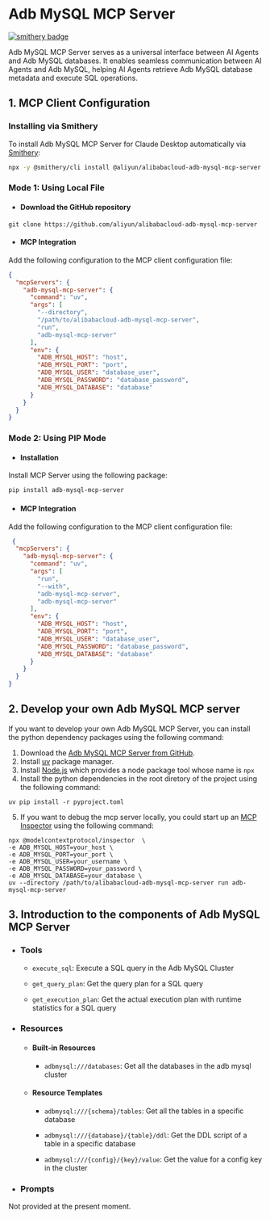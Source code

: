 # Adb MySQL MCP Server
[![smithery badge](https://smithery.ai/badge/@aliyun/alibabacloud-adb-mysql-mcp-server)](https://smithery.ai/server/@aliyun/alibabacloud-adb-mysql-mcp-server)

Adb MySQL MCP Server serves as a universal interface between AI Agents and Adb MySQL databases. It enables seamless communication between AI Agents and Adb MySQL, helping AI Agents
retrieve Adb MySQL database metadata and execute SQL operations.

## 1. MCP Client Configuration

### Installing via Smithery

To install Adb MySQL MCP Server for Claude Desktop automatically via [Smithery](https://smithery.ai/server/@aliyun/alibabacloud-adb-mysql-mcp-server):

```bash
npx -y @smithery/cli install @aliyun/alibabacloud-adb-mysql-mcp-server --client claude
```

### Mode 1: Using Local File

- #### Download the GitHub repository

```shell
git clone https://github.com/aliyun/alibabacloud-adb-mysql-mcp-server
```

- #### MCP Integration

Add the following configuration to the MCP client configuration file:

```json
{
  "mcpServers": {
    "adb-mysql-mcp-server": {
      "command": "uv",
      "args": [
        "--directory",
        "/path/to/alibabacloud-adb-mysql-mcp-server",
        "run",
        "adb-mysql-mcp-server"
      ],
      "env": {
        "ADB_MYSQL_HOST": "host",
        "ADB_MYSQL_PORT": "port",
        "ADB_MYSQL_USER": "database_user",
        "ADB_MYSQL_PASSWORD": "database_password",
        "ADB_MYSQL_DATABASE": "database"
      }
    }
  }
}
```

### Mode 2: Using PIP Mode

- #### Installation

Install MCP Server using the following package:

```bash
pip install adb-mysql-mcp-server
```

-  #### MCP Integration

Add the following configuration to the MCP client configuration file:

```json
 {
  "mcpServers": {
    "adb-mysql-mcp-server": {
      "command": "uv",
      "args": [
        "run",
        "--with",
        "adb-mysql-mcp-server",
        "adb-mysql-mcp-server"
      ],
      "env": {
        "ADB_MYSQL_HOST": "host",
        "ADB_MYSQL_PORT": "port",
        "ADB_MYSQL_USER": "database_user",
        "ADB_MYSQL_PASSWORD": "database_password",
        "ADB_MYSQL_DATABASE": "database"
      }
    }
  }
}
```

## 2. Develop your own Adb MySQL MCP server

If you want to develop your own Adb MySQL MCP Server, you can install the python dependency packages using the following command:

1. Download the [Adb MySQL MCP Server from GitHub](https://github.com/aliyun/alibabacloud-adb-mysql-mcp-server).
2. Install  [uv](https://docs.astral.sh/uv/getting-started/installation/) package manager.
3. Install [Node.js](https://nodejs.org/en/download) which provides a node package tool whose name is `npx`
4. Install the python dependencies in the root diretory of the project using the following command:

```shell
uv pip install -r pyproject.toml 
```

5. If you want to debug the mcp server locally, you could start up an [MCP Inspector](https://modelcontextprotocol.io/docs/tools/inspector) using the following command:

```shell
npx @modelcontextprotocol/inspector  \
-e ADB_MYSQL_HOST=your_host \
-e ADB_MYSQL_PORT=your_port \
-e ADB_MYSQL_USER=your_username \
-e ADB_MYSQL_PASSWORD=your_password \
-e ADB_MYSQL_DATABASE=your_database \
uv --directory /path/to/alibabacloud-adb-mysql-mcp-server run adb-mysql-mcp-server 
```

## 3. Introduction to the components of Adb MySQL MCP Server

- ### Tools

    - `execute_sql`: Execute a SQL query in the Adb MySQL Cluster

    - `get_query_plan`: Get the query plan for a SQL query

    - `get_execution_plan`: Get the actual execution plan with runtime statistics for a SQL query

- ### Resources

    - #### Built-in Resources

        - `adbmysql:///databases`: Get all the databases in the adb mysql cluster

    - #### Resource Templates

        - `adbmysql:///{schema}/tables`: Get all the tables in a specific database

        - `adbmysql:///{database}/{table}/ddl`: Get the DDL script of a table in a specific database

        - `adbmysql:///{config}/{key}/value`: Get the value for a config key in the cluster

- ### Prompts

Not provided at the present moment.
